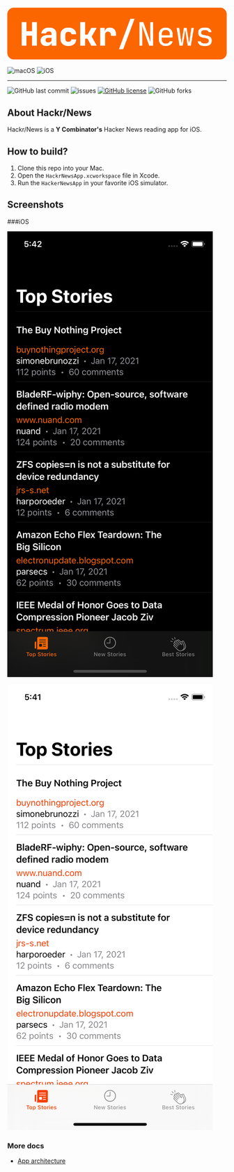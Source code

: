 ![HackrNews](./assets/hackr-news-inline.png)

![macOS](https://github.com/AlfredoHernandez/HackrNews/workflows/macOS/badge.svg)
![iOS](https://github.com/AlfredoHernandez/HackrNews/workflows/iOS/badge.svg)

---

![GitHub last commit](https://img.shields.io/github/last-commit/AlfredoHernandez/HackrNews?style=for-the-badge)
![issues](https://img.shields.io/github/issues/AlfredoHernandez/HackrNews?color=blue&style=for-the-badge)
[![GitHub license](https://img.shields.io/github/license/AlfredoHernandez/HackrNews?color=brigthgreen&style=for-the-badge)](https://github.com/AlfredoHernandez/HackrNews)
![GitHub forks](https://img.shields.io/github/forks/AlfredoHernandez/HackrNews?style=for-the-badge&color=blueviolet)

## About Hackr/News

Hackr/News is a **Y Combinator's** Hacker News reading app for iOS.

## How to build?

1. Clone this repo into your Mac.
2. Open the `HackrNewsApp.xcworkspace` file in Xcode.
3. Run the `HackerNewsApp` in your favorite iOS simulator.

## Screenshots

###iOS

![Dark Mode](./assets/dark_mode.png)

![Light Mode](./assets/light_mode.png)

### More docs

- [App architecture](./App_Architecture.md)